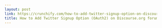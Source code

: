 ```yaml
---
layout: post
link: https://crunchify.com/how-to-add-twitter-signup-option-on-discourse-org-forum-detailed-steps-added/
title: How to Add Twitter Signup Option (OAuth2) on Discourse.org forum - Detailed and Verified Steps • Crunchify
---
```

